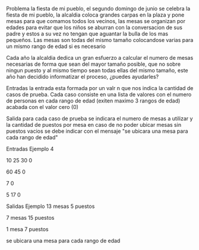 Problema
la fiesta de mi pueblo, el segundo domingo de junio se celebra la fiesta de mi pueblo, la alcaldia coloca grandes carpas en la plaza y pone mesas para que comamos todos los vecinos, las mesas se organizan por edades para evitar que los niños se aburran con la conversacion de sus padre y estos a su vez no tengan que aguantar la bulla de los mas pequeños. Las mesas son todas del mismo tamaño colocandose varias para un mismo rango de edad si es necesario

Cada año la alcaldia dedica un gran esfuerzo a calcular el numero de mesas necesarias de forma que sean del mayor tamaño posible, que no sobre ningun puesto y al mismo tiempo sean todas ellas del mismo tamaño, este año han decidido informatizar el proceso, ¿puedes ayudarles?

Entradas
la entrada esta formada por un valr n que nos indica la cantidad de casos de prueba. Cada caso consiste en una lista de valores con el numero de personas en cada rango de edad (exiten maximo 3 rangos de edad) acabada con el valor cero (0)

Salida
para cada caso de prueba se indicara el numero de mesas a utilizar y la cantidad de puestos por mesa en caso de no poder ubicar mesas sin puestos vacios se debe indicar con el mensaje "se ubicara una mesa para cada rango de edad"

Entradas Ejemplo
4

10 25 30 0

60 45 0

7 0

5 17 0

Salidas Ejemplo
13 mesas 5 puestos

7 mesas 15 puestos

1 mesa 7 puestos

se ubicara una mesa para cada rango de edad
